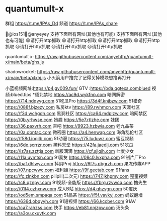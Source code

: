 # quantumult-x

群组 https://t.me/IPAs_Dd
频道 https://t.me/IPAs_share

👑@ios151👑@anyeyey
      支持下面所有网址(其他也有可能)
      支持下面所有网址(其他也有可能)
😃请打开http抓取
😃请打开http抓取
😃请打开http抓取
😃请打开http抓取
😃请打开http抓取
😃请打开http抓取
😃请打开http抓取

quantumult x:  https://raw.githubusercontent.com/anyehttp/quantumult-x/main/beta/ghs.js  

shadowrocket: https://raw.githubusercontent.com/anyehttp/quantumult-x/main/beta/xlxhj.js 
小火箭用户撸完了记得关掉模块想撸再打开

小蓝视频网址:https://p4.gv009.fun/
GTV :https://bda.qgtexa.comblued
视频:blued.tips
*缅北禁地 https://ac9d.wykfnp.com 
暗网解密 https://714.ndqvyg.com 
51吃瓜Pro https://3d4f.knjbzw.com 51猎奇 https://088f.bjzezy.com 
私房ktv https://89.rwhmcn.com 
天涯社区 https://f3d.wchgdn.com 
黑洞社区 https://ca64.mdplzw.com 
暗网禁区 https://0b.yrhwse.com 
她趣 https://5e7.rtlzhe.com 
妹团 https://36.paxvrh.com 
杏吧 https://9923.hzbwia.com 
老九品茶 https://0a.obntac.com 
微密圈 https://a4.henwap.com 
海角乱伦社区 https://f58d.ipqjlb.com 51动漫 https://75.luduwz.com 
蜜豆视频 https://6de.scrrzr.com 
黑料天堂 https://42fa.jaedlj.com 
51吃瓜 https://lz7as.zzttja.com 
新版滴滴 https://cf.sjlqjh.com 
七度少女 https://11a.uvmtsn.com 
91妻友 https://08c0.lvxpha.com 
91制片厂Pro https://baf.dhlwyz.com 抖阴Proj https://6f7s.pbgrzh.com 
果冻传媒APP https://07.npcwwc.com 福利姬 https://9f.gectab.com 
91fans https://fc.zlnkbn.com 
pilipili(二次元) https://747.jkhpmy.com 
歪歪视频 https://c8.qznpyr.com 
91视频-全能版 https://fbrg.rzvwcq.com 
撸先生 https://01f4.czhxnw.com 
成人B站 https://d4.qhzvgn.com 
50度灰 https://od5em.smpaqa.com 51品茶 https://f5f.vavkyj.com 
蚂蚁翻墙 https://636d.obqyyh.com 91短视频 https://66.kccber.com 
91AV https://ca7.rahzss.com 
快手 https://eb81.nnjzpw.com 
汤头条 https://a3ou.cxuvtk.com